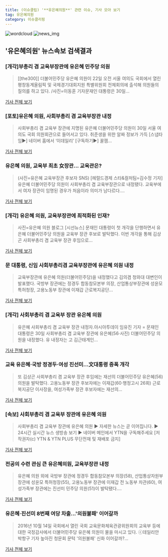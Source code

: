 ```yaml
---
title: (이슈클립) '**유은혜의원**' 관련 이슈, 기사 모아 보기
tag: 유은혜의원
category: 이슈클리핑
---
```

![wordcloud](https://s3.ap-northeast-2.amazonaws.com/lyrics101-wordcloud/2018-08-30-1535613844.png)
![news_img](https://user-images.githubusercontent.com/42597476/44507050-1206f400-a6e4-11e8-8d98-7ffbfebb353f.png)
## **'**유은혜의원**'** 뉴스속보 검색결과
### [개각]부총리 겸 교육부장관에 유은혜 민주당 의원

>[[the300]] 더불어민주당 유은혜 의원이 22일 오전 서울 여의도 국회에서 열린 평창동계올림픽 및 국제경기대회지원 특별위원회 전체회의에 출석해 의원들의 질의를 하고 있다. /사진=이동훈 기자문재인 대통령은 30일...

<a href="http://news.mt.co.kr/mtview.php?no=2018083013567650542" target="_blank">기사 전체 보기</a>

### [포토]유은혜 의원, 사회부총리 겸 교육부장관 내정

>사회부총리 겸 교육부 장관에 지명된 유은혜 더불어민주당 의원이 30일 서울 여의도 국회 의원회관으로 들어서고 있다. 취준생을 위한 알짜 정보가 가득 [스냅타임▶] 네이버 홈에서 ‘이데일리’ [구독하기▶] 꿀잼...

<a href="http://www.edaily.co.kr/news/newspath.asp?newsid=03542406619312568" target="_blank">기사 전체 보기</a>

### 유은혜 의원, 교육부 최초 女장관… 교육관은?

>(사진=유은혜 교육부장관 후보자 SNS) [헤럴드경제 스타&컬처팀=김수정 기자] 유은혜 더불어민주당 의원이 사회부총리 겸 교육부장관으로 내정됐다. 교육부에서 여자 장관이 임명된 경우가 처음이라 의미가 남다르다....

<a href="http://biz.heraldcorp.com/culture/view.php?ud=201808301538163362036_1" target="_blank">기사 전체 보기</a>

### [개각] 유은혜 의원, 교육부장관에 최적화된 인재?

>사진=유은혜 의원 블로그 [시선뉴스] 문재인 대통령이 첫 개각을 단행하면서 유은혜 더불어민주당 의원을 교육부 장관 후보로 발탁했다. 이번 개각을 통해 김상곤 사회부총리 겸 교육부 장관 후임으로...

<a href="http://www.sisunnews.co.kr/news/articleView.html?idxno=89234" target="_blank">기사 전체 보기</a>

### 문 대통령, 신임 사회부총리겸 교육부장관에 유은혜 의원 내정

>교육부장관에 유은혜 의원(더불어민주당)을 내정했다고 김의겸 청와대 대변인이 발표했다. 국방부 장관에는 정경두 합동참모본부 의장, 산업통상부장관에 성윤모 특허청장, 고용노동부 장관에 이재갑 근로복지공단...

<a href="http://news.hankyung.com/article/2018083038317" target="_blank">기사 전체 보기</a>

### [개각] 사회부총리 겸 교육부 장관 유은혜 의원

>유은혜 사회부총리 겸 교육부 장관 내정자.아시아투데이 임유진 기자 = 문재인 대통령은 30일 사회부총리 겸 교육부 장관에 유은혜(56·사진) 더불어민주당 의원을 내정했다. 유 내정자는 고 김근태계인...

<a href="http://www.asiatoday.co.kr/view.php?key=20180830010016349" target="_blank">기사 전체 보기</a>

### 교육 유은혜·국방 정경두·여성 진선미…文대통령 중폭 개각

>또 김상곤 사회부총리 겸 교육부 장관 후임에는 재선의 더불어민주당 유은혜(56) 의원을 발탁했다. 고용노동부 장관 후보자에는 이재갑(60·행정고시 26회) 근로복지공단 이사장을, 여성가족부 장관 후보자에는 재선의...

<a href="http://app.yonhapnews.co.kr/YNA/Basic/SNS/r.aspx?c=AKR20180830113100001&did=1195m" target="_blank">기사 전체 보기</a>

### [속보] 사회부총리 겸 교육부 장관에 유은혜 의원

>사회부총리 겸 교육부 장관에 유은혜 의원 ▶ 자세한 뉴스는 곧 이어집니다. ▶ 24시간 실시간 뉴스 생방송 보기 ▶ 네이버 메인에서 YTN을 구독해주세요 [저작권자(c) YTN & YTN PLUS 무단전재 및 재배포 금지]

<a href="http://www.ytn.co.kr/_ln/0101_201808301504482287" target="_blank">기사 전체 보기</a>

### 전공의 수련 관심 큰 **유은혜의원**, 교육부장관 내정

>유은혜 의원 외에 국방부 장관에 정경두 합동참모본부 의장(58), 산업통상자원부 장관에 성윤모 특허청장(55), 고용노동부 장관에 이재갑 전 노동부 차관(60), 여성가족부 장관에는 진선미 민주당 의원(51)이 발탁됐다....

<a href="http://www.dailymedi.com/detail.php?number=834199&thread=22r01" target="_blank">기사 전체 보기</a>

### 유은혜·진선미 8번째 여당 차출…'의원불패' 이어갈까

>2016년 10월 14일 국회에서 열린 국회 교육문화체육관광위원회의 교육부 등에 대한 국정감사에서 더불어민주당 유은혜 의원이 물을 마시고 있다. ⓒ데일리안 박항구 기자 높아진 청문회 문턱 '의원불패' 신화 이어갈까?...

<a href="http://www.dailian.co.kr/news/view/736146/?sc=naver" target="_blank">기사 전체 보기</a>


